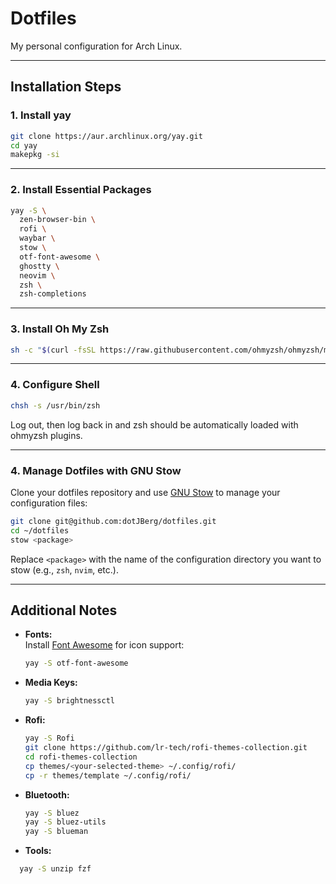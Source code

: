 # Dotfiles

My personal configuration for Arch Linux.

---

## Installation Steps

### 1. Install yay

```bash
git clone https://aur.archlinux.org/yay.git
cd yay
makepkg -si
```

---

### 2. Install Essential Packages

```bash
yay -S \
  zen-browser-bin \
  rofi \
  waybar \
  stow \
  otf-font-awesome \
  ghostty \
  neovim \
  zsh \
  zsh-completions
```

---

### 3. Install Oh My Zsh

```bash
sh -c "$(curl -fsSL https://raw.githubusercontent.com/ohmyzsh/ohmyzsh/master/tools/install.sh)"
```

---

### 4. Configure Shell

```bash
chsh -s /usr/bin/zsh
```
Log out, then log back in and zsh should be automatically loaded with ohmyzsh plugins.

---
### 4. Manage Dotfiles with GNU Stow

Clone your dotfiles repository and use [GNU Stow](https://www.gnu.org/software/stow/) to manage your configuration files:

```bash
git clone git@github.com:dotJBerg/dotfiles.git
cd ~/dotfiles
stow <package>
```
Replace `<package>` with the name of the configuration directory you want to stow (e.g., `zsh`, `nvim`, etc.).

---

## Additional Notes

- **Fonts:**  
  Install [Font Awesome](https://fontawesome.com/) for icon support:
  ```bash
  yay -S otf-font-awesome
  ```
- **Media Keys:**
  ```bash
  yay -S brightnessctl
  ```
- **Rofi:**
  ```bash
  yay -S Rofi
  git clone https://github.com/lr-tech/rofi-themes-collection.git
  cd rofi-themes-collection
  cp themes/<your-selected-theme> ~/.config/rofi/
  cp -r themes/template ~/.config/rofi/
  ```
- **Bluetooth:**
  ```bash
  yay -S bluez
  yay -S bluez-utils
  yay -S blueman
  ```
- **Tools:**
```bash
  yay -S unzip fzf
```
